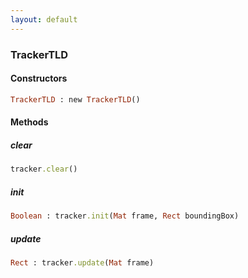```yaml
---
layout: default
---
```


###  TrackerTLD

<a name="constructors"></a>

####  Constructors
``` ruby
TrackerTLD : new TrackerTLD()
```

####  Methods

<a name="clear"></a>

#####  clear
``` ruby
tracker.clear()
```

<a name="init"></a>

#####  init
``` ruby
Boolean : tracker.init(Mat frame, Rect boundingBox)
```

<a name="update"></a>

#####  update
``` ruby
Rect : tracker.update(Mat frame)
```